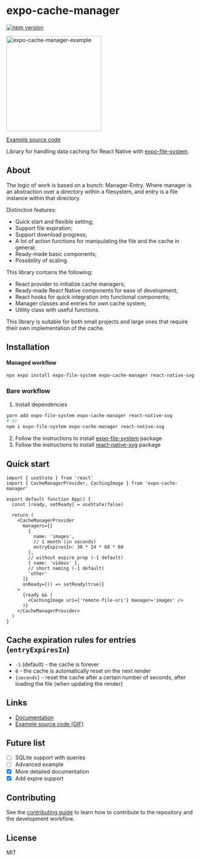 # expo-cache-manager

<p>
  <a href="https://www.npmjs.com/package/expo-cache-manager"><img alt="npm version" src="https://img.shields.io/npm/v/expo-cache-manager"></a>
</p>

<img src="https://github.com/WhidRubeld/expo-cache-manager/blob/master/example/result.gif" width="250px" alt="expo-cache-manager-example" border="0">

[Example source code](https://github.com/WhidRubeld/expo-cache-manager/tree/master/example)

Library for handling data caching for React Native with [expo-file-system](https://docs.expo.dev/versions/latest/sdk/filesystem/).


## About
The logic of work is based on a bunch: Manager-Entry. Where manager is an abstraction over a directory within a filesystem, and entry is a file instance within that directory.

Distinctive features:
- Quick start and flexible setting;
- Support file expiration;
- Support download progress;
- A lot of action functions for manipulating the file and the cache in general;
- Ready-made basic components;
- Possibility of scaling.

This library contains the following:
- React provider to initialize cache managers;
- Ready-made React Native components for ease of development;
- React hooks for quick integration into functional components;
- Manager classes and entries for own cache system;
- Utility class with useful functions.

This library is suitable for both small projects and large ones that require their own implementation of the cache.

## Installation

#### Managed workflow

```sh
npx expo install expo-file-system expo-cache-manager react-native-svg
```

### Bare workflow

1. Install dependencies
```sh
yarn add expo-file-system expo-cache-manager react-native-svg
# or
npm i expo-file-system expo-cache-manager react-native-svg
```
2. Follow the instructions to install [expo-file-system](https://github.com/expo/expo/tree/sdk-47/packages/expo-file-system) package
3. Follow the instructions to install [react-native-svg](https://github.com/software-mansion/react-native-svg) package

## Quick start

```tsx
import { useState } from 'react'
import { CacheManagerProvider, CachingImage } from 'expo-cache-manager'

export default function App() {
  const [ready, setReady] = useState(false)

  return (
    <CacheManagerProvider
      managers={[
        {
          name: 'images',
          // 1 month (in seconds)
          entryExpiresIn: 30 * 24 * 60 * 60
        },
        // without expire prop (-1 default)
        { name: 'videos' },
        // short naming (-1 default)
        'other'
      ]}
      onReady={() => setReady(true)}
    >
      {ready && (
        <CachingImage uri={'remote-file-uri'} manager='images' />
      )}
    </CacheManagerProvider>
  )
}
```

## Cache expiration rules for entries (`entryExpiresIn`)
* `-1` (default) - the cache is forever
* `0` - the cache is automatically reset on the next render
* `{seconds}` - reset the cache after a certain number of seconds, after loading the file (when updating the render)

## Links
*  [Documentation](https://github.com/WhidRubeld/expo-cache-manager/tree/master/docs/modules.md)
*  [Example source code (GIF)](https://github.com/WhidRubeld/expo-cache-manager/tree/master/example)

## Future list

- [ ] SQLite support with queries
- [ ] Advanced example
- [x] More detailed documentation
- [x] Add expire support
## Contributing

See the [contributing guide](CONTRIBUTING.md) to learn how to contribute to the repository and the development workflow.

## License

MIT
